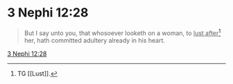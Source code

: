 # 3 Nephi 12:28

> But I say unto you, that whosoever looketh on a woman, to <u>lust after</u>[^a] her, hath committed adultery already in his heart.

[3 Nephi 12:28](https://www.churchofjesuschrist.org/study/scriptures/bofm/3-ne/12?lang=eng&id=p28#p28)


[^a]: TG [[Lust]].
